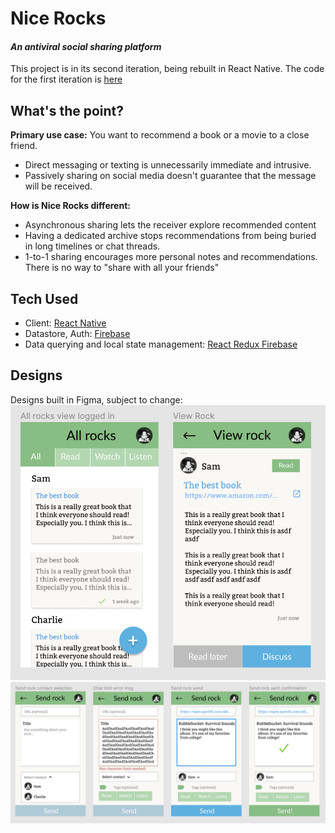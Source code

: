# Nice Rocks
#### *An antiviral social sharing platform*
This project is in its second iteration, being rebuilt in React Native. The code for the first iteration is [here](https://github.com/Samtfm/nice-rocks-web)


## What's the point?
**Primary use case:** You want to recommend a book or a movie to a close friend.
- Direct messaging or texting is unnecessarily immediate and intrusive.
- Passively sharing on social media doesn't guarantee that the message will be received.  

**How is Nice Rocks different:**
 - Asynchronous sharing lets the receiver explore recommended content
 - Having a dedicated archive stops recommendations from being buried in long timelines or chat threads.
 - 1-to-1 sharing encourages more personal notes and recommendations. There is no way to "share with all your friends"

## Tech Used
- Client: [React Native](https://reactnative.dev/)
- Datastore, Auth: [Firebase](http://firebase.google.com/)
- Data querying and local state management: [React Redux Firebase](http://react-redux-firebase.com/)

## Designs
Designs built in Figma, subject to change:
![View Rocks](/screenshots/view_rocks.png?raw=true "View Rocks")
![Alt text](/screenshots/send_rocks.png?raw=true "Send Rock")
